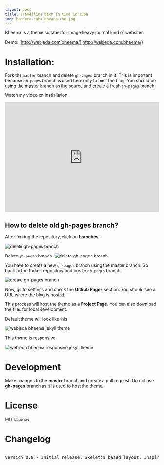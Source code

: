 ```yaml
---
layout: post
title: Travelling back in time in cuba
img: bandera-cuba-havana-che.jpg
---
```


Bheema is a theme suitabel for image heavy journal kind of websites. 

Demo: [http://webjeda.com/bheema/](http://webjeda.com/bheema/)


# Installation: 
Fork the ``master`` branch and delete ``gh-pages`` branch in it. This is important because ``gh-pages`` branch is used here only to host the blog. You should be using the master branch as the source and create a fresh ``gh-pages`` branch.

Watch my video on instlallation
<iframe width="100%" height="360" src="https://www.youtube.com/embed/T2nx6tj-ZH4?rel=0" frameborder="0" allowfullscreen></iframe>

## How to delete old **gh-pages** branch?
After forking the repository, click on **branches**.

![delete gh-pages branch](https://blog.webjeda.com/images/delete-github-branch.png)

Delete ``gh-pages`` branch.
![delete gh-pages branch](https://blog.webjeda.com/images/delete-github-branch-2.png)

You have to create a new ``gh-pages`` branch using the master branch. Go back to the forked repository and create ``gh-pages`` branch.

![create gh-pages branch](https://blog.webjeda.com/images/create-gh-pages-branch.JPG)

Now, go to settings and check the **Github Pages** section. You should see a URL where the blog is hosted.

This process will host the theme as a **Project Page**. You can also download the files for local development. 

Default theme will look like this

![webjeda bheema jekyll theme]({{site.baseurl}}/img/bheema-jekyll-theme.png)

This theme is responsive.

![webjeda bheema responsive jekyll theme]({{site.baseurl}}/img/bheema-jekyll-responsive-theme-screenshot.png)


# Development
Make changes to the **master** branch and create a pull request. Do not use **gh-pages** branch as it is used to host the theme.


# License
MIT License

# Changelog
<pre> 
Version 0.8 - Initial release. Skeleton based layout. Inspired by TheVerge.
</pre>
